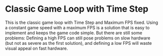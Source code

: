 Classic Game Loop with Time Step
==================

This is the classic game loop with Time Step and Maximum FPS fixed.
Using a constant game speed with a maximum FPS is a solution that is easy to implement and keeps the game code simple. 
But there are still some problems: 
Defining a high FPS can still pose problems on slow hardware (but not as severe as the first solution), 
and defining a low FPS will waste visual appeal on fast hardware.